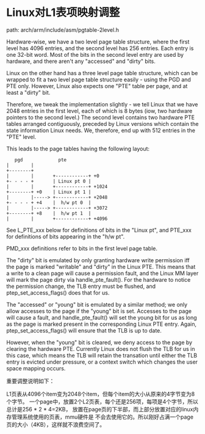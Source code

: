 Linux对L1表项映射调整
========================================

path: arch/arm/include/asm/pgtable-2level.h

Hardware-wise, we have a two level page table structure, where the first
level has 4096 entries, and the second level has 256 entries.  Each entry
is one 32-bit word.  Most of the bits in the second level entry are used
by hardware, and there aren't any "accessed" and "dirty" bits.

Linux on the other hand has a three level page table structure, which can
be wrapped to fit a two level page table structure easily - using the PGD
and PTE only.  However, Linux also expects one "PTE" table per page, and
at least a "dirty" bit.

Therefore, we tweak the implementation slightly - we tell Linux that we
have 2048 entries in the first level, each of which is 8 bytes (iow, two
hardware pointers to the second level.)  The second level contains two
hardware PTE tables arranged contiguously, preceded by Linux versions
which contain the state information Linux needs.  We, therefore, end up
with 512 entries in the "PTE" level.

This leads to the page tables having the following layout:

```
   pgd             pte
|        |
+--------+
|        |       +------------+ +0
+- - - - +       | Linux pt 0 |
|        |       +------------+ +1024
+--------+ +0    | Linux pt 1 |
|        |-----> +------------+ +2048
+- - - - + +4    |  h/w pt 0  |
|        |-----> +------------+ +3072
+--------+ +8    |  h/w pt 1  |
|        |       +------------+ +4096
```

See L_PTE_xxx below for definitions of bits in the "Linux pt", and
PTE_xxx for definitions of bits appearing in the "h/w pt".

PMD_xxx definitions refer to bits in the first level page table.

The "dirty" bit is emulated by only granting hardware write permission
iff the page is marked "writable" and "dirty" in the Linux PTE.  This
means that a write to a clean page will cause a permission fault, and
the Linux MM layer will mark the page dirty via handle_pte_fault().
For the hardware to notice the permission change, the TLB entry must
be flushed, and ptep_set_access_flags() does that for us.

The "accessed" or "young" bit is emulated by a similar method; we only
allow accesses to the page if the "young" bit is set.  Accesses to the
page will cause a fault, and handle_pte_fault() will set the young bit
for us as long as the page is marked present in the corresponding Linux
PTE entry.  Again, ptep_set_access_flags() will ensure that the TLB is
up to date.

However, when the "young" bit is cleared, we deny access to the page
by clearing the hardware PTE.  Currently Linux does not flush the TLB
for us in this case, which means the TLB will retain the transation
until either the TLB entry is evicted under pressure, or a context
switch which changes the user space mapping occurs.

重要调整说明如下：

L1页表从4096个item变为2048个item，但每个item的大小从原来的4字节变为8个字节。
一个page中，放置2个L2页表，每个还是256项，每项是4个字节，所以总计是256 \* 2 \* 4=2KB，
放置在page页的下半部，而上部分放置对应的linux内存管理系统使用的页表，mmu硬件是
不会去使用它的。所以刚好占满一个page页的大小（4KB），这样就不浪费空间了。